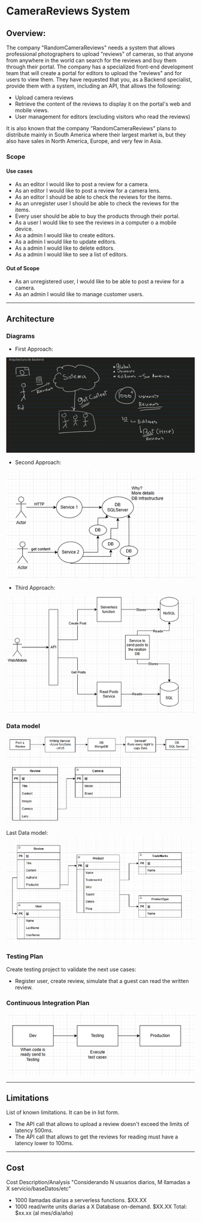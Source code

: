 # CameraReviews System

## Overview: 
The company "RandomCameraReviews" needs a system that allows professional photographers to upload "reviews" of cameras, so that anyone from anywhere in the world can search for the reviews and buy them through their portal.
The company has a specialized front-end development team that will create a portal for editors to upload the "reviews" and for users to view them. They have requested that you, as a Backend specialist, provide them with a system, including an API, that allows the following:

* Upload camera reviews
* Retrieve the content of the reviews to display it on the portal's web and mobile views.
* User management for editors (excluding visitors who read the reviews)

It is also known that the company "RandomCameraReviews" plans to distribute mainly in South America where their largest market is, but they also have sales in North America, Europe, and very few in Asia.

### Scope

#### Use cases
* As an editor I would like to post a review for a camera.
* As an editor I would like to post a review for a camera lens.
* As an editor I should be able to check the reviews for the items.
* As an unregister user I should be able to check the reviews for the items.
* Every user should be able to buy the products through their portal.
* As a user I would like to see the reviews in a computer o a mobile device.
* As a admin I would like to create editors.
* As a admin I would like to update editors.
* As a admin I would like to delete editors.
* As a admin I would like to see a list of editors.


#### Out of Scope
* As an unregistered user, I would like to be able to post a review for a camera.
* As an admin I would like to manage customer users.
---
## Architecture

### Diagrams

* First Approach:
<img src="./images/backend_architecture1.png">

* Second Approach:
<img src="./images/design_document_fb.png">

* Third Approach:
<img src="./images/architecture1.png">

### Data model
<img src="./images/data_model.png">

Last Data model:
<img src="./images/entities.png">

### Testing Plan
Create testing project to validate the next use cases:
 * Register user, create review, simulate that a guest can read the written review.

### Continuous Integration Plan

<img src="./images/ci_plan.png">

---
## Limitations
List of known limitations. It can be in list form.
* The API call that allows to upload a review doesn't exceed the limits of latency 500ms.
* The API call that allows to get the reviews for reading must have a latency lower to 100ms.
---
## Cost
Cost Description/Analysis
"Considerando N usuarios diarios, M llamadas a X servicio/baseDatos/etc"
* 1000 llamadas diarias a serverless functions. $XX.XX
* 1000 read/write units diarias a X Database on-demand. $XX.XX
Total: $xx.xx (al mes/dia/año)